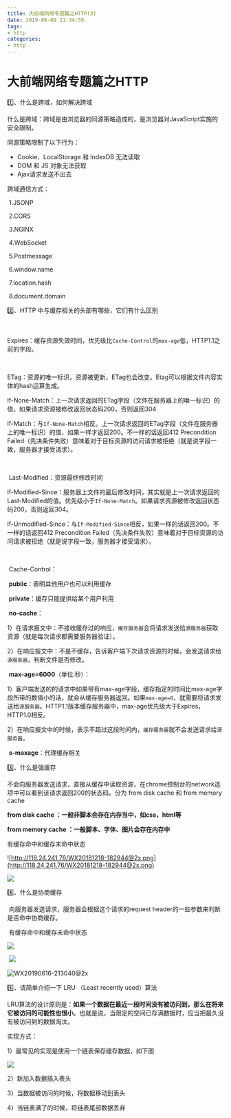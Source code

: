 ```yaml
---
title: 大前端网络专题篇之HTTP(3)
date: 2019-06-09 21:34:55
tags: 
- http
categories: 
- http
---
```


# 大前端网络专题篇之HTTP

1️⃣、什么是跨域，如何解决跨域

什么是跨域：跨域是由浏览器的同源策略造成的，是浏览器对JavaScript实施的安全限制。

同源策略限制了以下行为：

- Cookie、LocalStorage 和 IndexDB 无法读取
- DOM 和 JS 对象无法获取
- Ajax请求发送不出去



跨域通信方式：

​	1.JSONP

​	2.CORS

​	3.NGINX

​	4.WebSocket

​	5.Postmessage

​	6.window.name

​	7.location.hash

​	8.document.domain



2️⃣、HTTP 中与缓存相关的头部有哪些，它们有什么区别

​		

​		Expires：缓存资源失效时间，优先级比`Cache-Control`的`max-age`低，HTTP1.1之前的字段。

​	

​		ETag：资源的唯一标识，资源被更新，ETag也会改变。Etag可以根据文件内容实体的hash运算生成。

​		If-None-Match：上一次请求返回的ETag字段（文件在服务器上的唯一标识）的值，如果请求资源被修改返回状态码200，否则返回304

​		If-Match：与`If-None-Match`相反。上一次请求返回的ETag字段（文件在服务器上的唯一标识）的值，如果一样才返回200。不一样的话返回412 Precondition Failed（先决条件失败）意味着对于目标资源的访问请求被拒绝（就是说字段一致，服务器才接受请求）。

​		

​		Last-Modified：资源最终修改时间

​		If-Modified-Since：服务器上文件的最后修改时间，其实就是上一次请求返回的Last-Modified的值。优先级小于`If-None-Match`。如果请求资源被修改返回状态码200，否则返回304。

​		If-Unmodified-Since：与`If-Modified-Since`相反，如果一样的话返回200。不一样的话返回412 Precondition Failed（先决条件失败）意味着对于目标资源的访问请求被拒绝（就是说字段一致，服务器才接受请求）。

​		

​		Cache-Control：

​		**public**：表明其他用户也可以利用缓存

​		**private**：缓存只能提供给某个用户利用

​		**no-cache**：

​		 1）在请求报文中：不接收缓存过的响应，`缓存服务器`会将请求发送给`源服务器`获取资源（就是每次请求都需要服务器验证）。

​		 2）在响应报文中：不是不缓存，告诉客户端下次请求资源的时候，会发送请求给`源服务器`，判断文件是否修改。

​		**max-age=6000**（单位:秒）：

​		1）客户端发送的的请求中如果带有max-age字段，缓存指定的时间比max-age字段所带的数值小的话，就会从缓存服务器返回。如果`max-age=0`，就需要将请求发送给`源服务器`。HTTP1.1版本缓存服务器中，max-age优先级大于Expires，HTTP1.0相反。

​		2）在响应报文中的时候，表示不超过这段时间内，`缓存服务器`就不会发送请求给`源服务器`。

​		**s-maxage**：代理缓存相关



3️⃣、什么是强缓存

​	不会向服务器发送请求，直接从缓存中读取资源，在chrome控制台的network选项中可以看到该请求返回200的状态码。分为 from disk cache 和 from memory cache 

**from disk cache ：一般非脚本会存在内存当中，如css，html等**

**from memory cache ：一般脚本、字体、图片会存在内存中**



有缓存命中和缓存未命中状态

![http://118.24.241.76/WX20181218-182944@2x.png](http://118.24.241.76/WX20181218-182944@2x.png)

![](http://118.24.241.76/WX20181218-185000@2x.png)



4️⃣、什么是协商缓存

​	向服务器发送请求，服务器会根据这个请求的request header的一些参数来判断是否命中协商缓存。

​	有缓存命中和缓存未命中状态

![](http://118.24.241.76/WX20181218-232303@2x.png)



​		![](http://118.24.241.76/WX20181219-123144@2x.png)



![WX20190616-213040@2x](http://118.24.241.76/WX20190616-213040@2x.png)

5️⃣、请简单介绍一下 LRU （Least recently used）算法

LRU算法的设计原则是：**如果一个数据在最近一段时间没有被访问到，那么在将来它被访问的可能性也很小**。也就是说，当限定的空间已存满数据时，应当把最久没有被访问到的数据淘汰。

实现方式：

1）最常见的实现是使用一个链表保存缓存数据，如下图

![](http://118.24.241.76/WX20190615-144815@2x.png)



2）新加入数据插入表头

3）当数据被访问的时候，将数据移动到表头

4）当链表满了的时候，将链表尾部数据丢弃

























